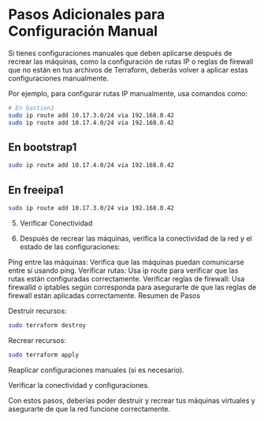  # Pasos Adicionales para Configuración Manual

Si tienes configuraciones manuales que deben aplicarse después de recrear las máquinas, como la configuración de rutas IP o reglas de firewall que no están en tus archivos de Terraform, deberás volver a aplicar estas configuraciones manualmente.

Por ejemplo, para configurar rutas IP manualmente, usa comandos como:

```bash
# En bastion1
sudo ip route add 10.17.3.0/24 via 192.168.0.42
sudo ip route add 10.17.4.0/24 via 192.168.0.42
```


## En bootstrap1

```bash
sudo ip route add 10.17.4.0/24 via 192.168.0.42
```

## En freeipa1

```bash
sudo ip route add 10.17.3.0/24 via 192.168.0.42
```

5. Verificar Conectividad
   
6. Después de recrear las máquinas, verifica la conectividad de la red y el estado de las configuraciones:

Ping entre las máquinas: Verifica que las máquinas puedan comunicarse entre sí usando ping.
Verificar rutas: Usa ip route para verificar que las rutas están configuradas correctamente.
Verificar reglas de firewall: Usa firewalld o iptables según corresponda para asegurarte de que las reglas de firewall están aplicadas correctamente.
Resumen de Pasos

Destruir recursos:

```bash
sudo terraform destroy
```

Recrear recursos:

```bash
sudo terraform apply
```

Reaplicar configuraciones manuales (si es necesario).

Verificar la conectividad y configuraciones.

Con estos pasos, deberías poder destruir y recrear tus máquinas virtuales y asegurarte de que la red funcione correctamente.